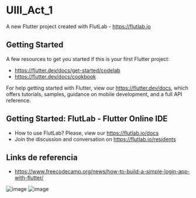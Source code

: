 # UIII_Act_1

A new Flutter project created with FlutLab - https://flutlab.io

## Getting Started

A few resources to get you started if this is your first Flutter project:

- https://flutter.dev/docs/get-started/codelab
- https://flutter.dev/docs/cookbook

For help getting started with Flutter, view our
https://flutter.dev/docs, which offers tutorials,
samples, guidance on mobile development, and a full API reference.

## Getting Started: FlutLab - Flutter Online IDE

- How to use FlutLab? Please, view our https://flutlab.io/docs
- Join the discussion and conversation on https://flutlab.io/residents

## Links de referencia

- https://www.freecodecamp.org/news/how-to-build-a-simple-login-app-with-flutter/

![image](https://github.com/Chris12066/UIII_Act_1/assets/143772165/4fb197e2-ec45-4e92-8e7d-0bbdeae5dead)
![image](https://github.com/Chris12066/UIII_Act_1/assets/143772165/fbf9a481-a764-4a77-a430-bc960fbcc0cd)

